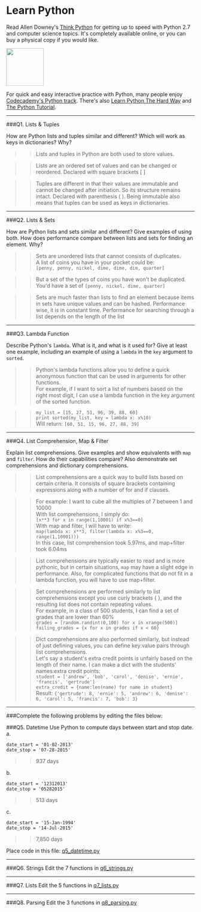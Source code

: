 # Learn Python

Read Allen Downey's [Think Python](http://www.greenteapress.com/thinkpython/) for getting up to speed with Python 2.7 and computer science topics. It's completely available online, or you can buy a physical copy if you would like.

<a href="http://www.greenteapress.com/thinkpython/"><img src="img/think_python.png" style="width: 100px;" target="_blank"></a>

For quick and easy interactive practice with Python, many people enjoy [Codecademy's Python track](http://www.codecademy.com/en/tracks/python). There's also [Learn Python The Hard Way](http://learnpythonthehardway.org/book/) and [The Python Tutorial](https://docs.python.org/2/tutorial/).

---

###Q1. Lists &amp; Tuples

How are Python lists and tuples similar and different? Which will work as keys in dictionaries? Why?

>> Lists and tuples in Python are both used to store values.

>> Lists are an ordered set of values and can be changed or reordered. Declared with square brackets [ ]

>> Tuples are different in that their values are immutable and cannot be changed after initiation. So its structure remains intact. Declared with parenthesis ( ). Being immutable also means that tuples can be used as keys in dictionaries.

---

###Q2. Lists &amp; Sets

How are Python lists and sets similar and different? Give examples of using both. How does performance compare between lists and sets for finding an element. Why?

>> Sets are unordered lists that cannot consists of duplicates.  
>> A list of coins you have in your pocket could be:  
>> `[penny, penny, nickel, dime, dime, dim, quarter]`

>> But a set of the types of coins you have won't be duplicated.  
>> You'd have a set of `[penny, nickel, dime, quarter]`

>> Sets are much faster than lists to find an element because items in sets have unique values and can be hashed. Performance wise, it is in constant time. Performance for searching through a list depends on the length of the list

---

###Q3. Lambda Function

Describe Python's `lambda`. What is it, and what is it used for? Give at least one example, including an example of using a `lambda` in the `key` argument to `sorted`.

>> Python's lambda functions allow you to define a quick anonymous function that can be used in arguments for other functions.  
>> For example, if I want to sort a list of numbers based on the right most digit, I can use a lambda function in the key argument of the sorted function.

>> `my_list = [15, 27, 51, 96, 39, 88, 60]`  
>> `print sorted(my_list, key = lambda x: x%10)`  
>> Will return: `[60, 51, 15, 96, 27, 88, 39]`

---

###Q4. List Comprehension, Map &amp; Filter

Explain list comprehensions. Give examples and show equivalents with `map` and `filter`. How do their capabilities compare? Also demonstrate set comprehensions and dictionary comprehensions.

>> List comprehensions are a quick way to build lists based on certain criteria. It consists of square brackets containing expressions along with a number of for and if clauses.

>> For example: I want to cube all the multiples of 7 between 1 and 10000  
>> With list comprehensions, I simply do:  
>> `[x**3 for x in range(1,10001) if x%3==0]`  
>> With map and filter, I will have to write:  
>> `map(lambda x: x**3, filter(lambda x: x%3==0, range(1,10001)))`  
>> In this case, list comprehension took 5.97ms, and map+filter took 6.04ms

>> List comprehensions are typically easier to read and is more pythonic, but in certain situations, `map` may have a slight edge in performance. Also, for complicated functions that do not fit in a lambda function, you will have to use map+filter.

>> Set comprehensions are performed similarly to list comprehensions except you use curly brackets { }, and the resulting list does not contain repeating values.  
>> For example, in a class of 500 students, I can find a set of grades that are lower than 60%  
>> `grades = [random.randint(0,100) for x in xrange(500)]`  
>> `failing_grades = {x for x in grades if x < 60}`

>> Dict comprehensions are also performed similarly, but instead of just defining values, you can define key:value pairs through list comprehensions.  
>> Let's say a student's extra credit points is unfairly based on the length of their name. I can make a dict with the students' names:extra credit points:  
>> `student = ['andrew', 'bob', 'carol', 'denise', 'ernie', 'francis', 'gertrude']`  
>> `extra_credit = {name:len(name) for name in student}`  
>> Result: `{'gertrude': 8, 'ernie': 5, 'andrew': 6, 'denise': 6, 'carol': 5, 'francis': 7, 'bob': 3}`


---

###Complete the following problems by editing the files below:

###Q5. Datetime
Use Python to compute days between start and stop date.   
a.  

```
date_start = '01-02-2013'    
date_stop = '07-28-2015'
```

>> 937 days

b.  
```
date_start = '12312013'  
date_stop = '05282015'  
```

>> 513 days

c.  
```
date_start = '15-Jan-1994'      
date_stop = '14-Jul-2015'  
```

>> 7,850 days

Place code in this file: [q5_datetime.py](python/q5_datetime.py)

---

###Q6. Strings
Edit the 7 functions in [q6_strings.py](python/q6_strings.py)

---

###Q7. Lists
Edit the 5 functions in [q7_lists.py](python/q7_lists.py)

---

###Q8. Parsing
Edit the 3 functions in [q8_parsing.py](python/q8_parsing.py)
